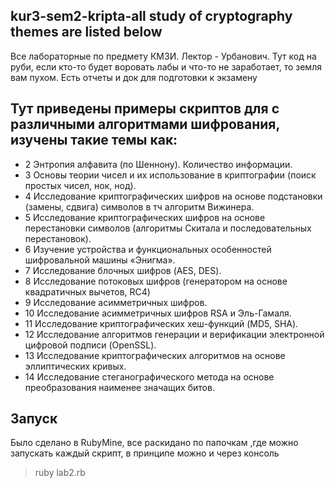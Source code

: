 ## kur3-sem2-kripta-all study of cryptography themes are listed below
Все лабораторные по предмету КМЗИ. Лектор - Урбанович. Тут код на руби, если кто-то будет воровать лабы и что-то не заработает, то земля вам пухом. Есть отчеты и док для подготовки к экзамену
## Тут приведены примеры скриптов для с различными алгоритмами шифрования, изучены такие темы как:
- 2 Энтропия алфавита (по Шеннону). Количество информации.
- 3 Основы теории чисел и их использование в криптографии (поиск простых чисел, нок, нод).
- 4 Исследование криптографических шифров на основе подстановки (замены, сдвига) символов в тч алгоритм Вижинера.
- 5 Исследование криптографических шифров на основе перестановки символов (алгоритмы Скитала и последовательных перестановок).
- 6 Изучение устройства и функциональных особенностей шифровальной машины «Энигма».
- 7 Исследование блочных шифров (AES, DES).
- 8 Исследование потоковых шифров (генератором на основе квадратичных вычетов, RC4)
- 9 Исследование асимметричных шифров.
- 10 Исследование асимметричных шифров RSA и Эль-Гамаля. 
- 11 Исследование криптографических хеш-функций (MD5, SHA).
- 12 Исследование алгоритмов генерации и верификации электронной цифровой подписи (OpenSSL).
- 13 Исследование криптографических алгоритмов на основе эллиптических кривых.
- 14 Исследование стеганографического метода на основе преобразования наименее значащих битов.
## Запуск
Было сделано в RubyMine, все раскидано по папочкам ,где можно запускать каждый скрипт, в принципе можно и через консоль
> ruby lab2.rb
